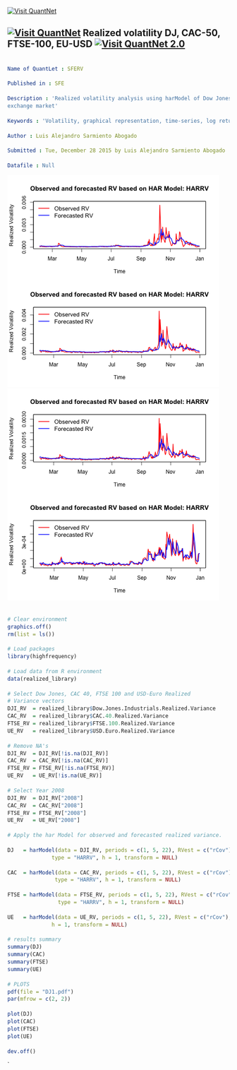 [<img src="https://github.com/QuantLet/Styleguide-and-Validation-procedure/blob/master/pictures/banner.png" alt="Visit QuantNet">](http://quantlet.de/index.php?p=info)

## [<img src="https://github.com/QuantLet/Styleguide-and-Validation-procedure/blob/master/pictures/qloqo.png" alt="Visit QuantNet">](http://quantlet.de/) **Realized volatility DJ, CAC-50, FTSE-100, EU-USD** [<img src="https://github.com/QuantLet/Styleguide-and-Validation-procedure/blob/master/pictures/QN2.png" width="60" alt="Visit QuantNet 2.0">](http://quantlet.de/d3/ia)

```yaml

Name of QuantLet : SFERV  

Published in : SFE

Description : 'Realized volatility analysis using harModel of Dow Jones, CAC 50, FTSE 100 and Euro-USD
exchange market' 

Keywords : 'Volatility, graphical representation, time-series, log returns, variance'

Author : Luis Alejandro Sarmiento Abogado

Submitted : Tue, December 28 2015 by Luis Alejandro Sarmiento Abogado

Datafile : Null
```
![Q_image](https://github.com/saabogal/SFM/blob/master/SFErealizedVolatilityVarious/DJ1A.png?raw=true)
![Q_image](https://github.com/saabogal/SFM/blob/master/SFErealizedVolatilityVarious/DJ2.png?raw=true)


```r

# Clear environment
graphics.off()
rm(list = ls())

# Load packages
library(highfrequency)

# Load data from R environment
data(realized_library)

# Select Dow Jones, CAC 40, FTSE 100 and USD-Euro Realized
# Variance vectors
DJI_RV  = realized_library$Dow.Jones.Industrials.Realized.Variance
CAC_RV  = realized_library$CAC.40.Realized.Variance
FTSE_RV = realized_library$FTSE.100.Realized.Variance
UE_RV   = realized_library$USD.Euro.Realized.Variance

# Remove NA's
DJI_RV  = DJI_RV[!is.na(DJI_RV)]
CAC_RV  = CAC_RV[!is.na(CAC_RV)]
FTSE_RV = FTSE_RV[!is.na(FTSE_RV)]
UE_RV   = UE_RV[!is.na(UE_RV)]

# Select Year 2008
DJI_RV  = DJI_RV["2008"]
CAC_RV  = CAC_RV["2008"]
FTSE_RV = FTSE_RV["2008"]
UE_RV   = UE_RV["2008"]

# Apply the har Model for observed and forecasted realized variance.

DJ   = harModel(data = DJI_RV, periods = c(1, 5, 22), RVest = c("rCov"), 
              type = "HARRV", h = 1, transform = NULL)

CAC  = harModel(data = CAC_RV, periods = c(1, 5, 22), RVest = c("rCov"), 
               type = "HARRV", h = 1, transform = NULL)

FTSE = harModel(data = FTSE_RV, periods = c(1, 5, 22), RVest = c("rCov"), 
                type = "HARRV", h = 1, transform = NULL)

UE   = harModel(data = UE_RV, periods = c(1, 5, 22), RVest = c("rCov"), type = "HARRV", 
              h = 1, transform = NULL)

# results summary
summary(DJ)
summary(CAC)
summary(FTSE)
summary(UE)

# PLOTS
pdf(file = "DJ1.pdf")
par(mfrow = c(2, 2))

plot(DJ)
plot(CAC)
plot(FTSE)
plot(UE)

dev.off()

```




`



